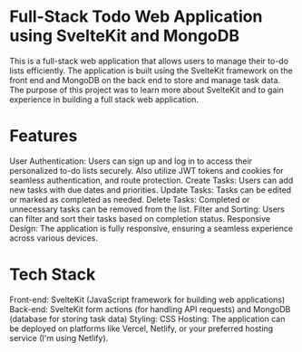 # Full-Stack Todo Web Application using SvelteKit and MongoDB
This is a full-stack web application that allows users to manage their to-do lists efficiently. The application is built using the SvelteKit framework on the front end and MongoDB on the back end to store and manage task data. The purpose of this project was to learn more about SvelteKit and to gain experience in building a full stack web application.

# Features
User Authentication: Users can sign up and log in to access their personalized to-do lists securely. Also utilize JWT tokens and cookies for seamless authentication, and route protection.
Create Tasks: Users can add new tasks with due dates and priorities.
Update Tasks: Tasks can be edited or marked as completed as needed.
Delete Tasks: Completed or unnecessary tasks can be removed from the list.
Filter and Sorting: Users can filter and sort their tasks based on completion status.
Responsive Design: The application is fully responsive, ensuring a seamless experience across various devices.

# Tech Stack
Front-end: SvelteKit (JavaScript framework for building web applications)
Back-end: SvelteKit form actions (for handling API requests) and MongoDB (database for storing task data)
Styling: CSS
Hosting: The application can be deployed on platforms like Vercel, Netlify, or your preferred hosting service (I'm using Netlify).